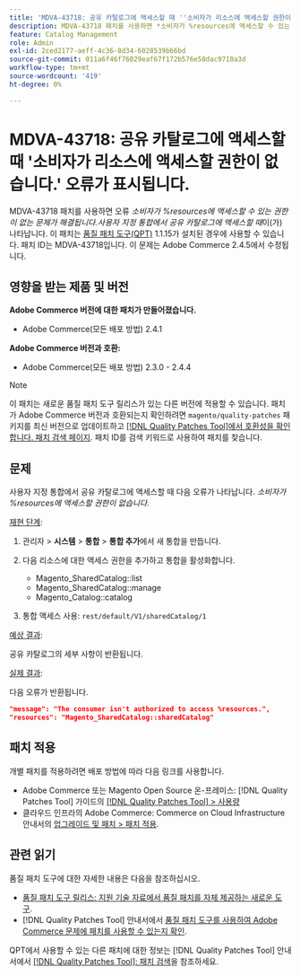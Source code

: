 ```yaml
---
title: 'MDVA-43718: 공유 카탈로그에 액세스할 때 ''소비자가 리소스에 액세스할 권한이 없습니다.'' 오류가 표시됩니다.'
description: MDVA-43718 패치를 사용하면 *소비자가 %resources에 액세스할 수 있는 권한이 없는 문제가 해결됩니다.* 사용자 정의 통합에서 공유 카탈로그에 액세스할 때 표시됩니다. 이 패치는 [Quality Patches Tool (QPT)](https://experienceleague.adobe.com/ko/docs/commerce-operations/tools/quality-patches-tool/quality-patches-tool-to-self-serve-quality-patches) 1.1.15가 설치된 경우 사용할 수 있습니다. 패치 ID는 MDVA-43718입니다. 이 문제는 Adobe Commerce 2.4.5에서 수정됩니다.
feature: Catalog Management
role: Admin
exl-id: 2ced2177-aeff-4c36-8d34-6028539b66bd
source-git-commit: 011a6f46f76029eaf67f172b576e58dac9710a3d
workflow-type: tm+mt
source-wordcount: '419'
ht-degree: 0%

---
```


# MDVA-43718: 공유 카탈로그에 액세스할 때 &#39;소비자가 리소스에 액세스할 권한이 없습니다.&#39; 오류가 표시됩니다.

MDVA-43718 패치를 사용하면 오류 *소비자가 %resources에 액세스할 수 있는 권한이 없는 문제가 해결됩니다.사용자 지정 통합에서 공유 카탈로그에 액세스할 때*&#x200B;이(가) 나타납니다. 이 패치는 [품질 패치 도구(QPT)](https://experienceleague.adobe.com/ko/docs/commerce-operations/tools/quality-patches-tool/quality-patches-tool-to-self-serve-quality-patches) 1.1.15가 설치된 경우에 사용할 수 있습니다. 패치 ID는 MDVA-43718입니다. 이 문제는 Adobe Commerce 2.4.5에서 수정됩니다.

## 영향을 받는 제품 및 버전

**Adobe Commerce 버전에 대한 패치가 만들어졌습니다.**

* Adobe Commerce(모든 배포 방법) 2.4.1

**Adobe Commerce 버전과 호환:**

* Adobe Commerce(모든 배포 방법) 2.3.0 - 2.4.4

>[!NOTE]
>
>이 패치는 새로운 품질 패치 도구 릴리스가 있는 다른 버전에 적용할 수 있습니다. 패치가 Adobe Commerce 버전과 호환되는지 확인하려면 `magento/quality-patches` 패키지를 최신 버전으로 업데이트하고 [[!DNL Quality Patches Tool]에서 호환성을 확인합니다. 패치 검색 페이지](https://experienceleague.adobe.com/ko/docs/commerce-operations/tools/quality-patches-tool/quality-patches-tool-to-self-serve-quality-patches). 패치 ID를 검색 키워드로 사용하여 패치를 찾습니다.

## 문제

사용자 지정 통합에서 공유 카탈로그에 액세스할 때 다음 오류가 나타납니다. *소비자가 %resources에 액세스할 권한이 없습니다*.

<u>재현 단계</u>:

1. 관리자 > **시스템** > **통합** > **통합 추가**&#x200B;에서 새 통합을 만듭니다.
1. 다음 리소스에 대한 액세스 권한을 추가하고 통합을 활성화합니다.

   * Magento_SharedCatalog::list
   * Magento_SharedCatalog::manage
   * Magento_Catalog::catalog

1. 통합 액세스 사용: `rest/default/V1/sharedCatalog/1`

<u>예상 결과</u>:

공유 카탈로그의 세부 사항이 반환됩니다.

<u>실제 결과</u>:

다음 오류가 반환됩니다.

```JSON
"message": "The consumer isn't authorized to access %resources.",
"resources": "Magento_SharedCatalog::sharedCatalog"
```

## 패치 적용

개별 패치를 적용하려면 배포 방법에 따라 다음 링크를 사용합니다.

* Adobe Commerce 또는 Magento Open Source 온-프레미스: [!DNL Quality Patches Tool] 가이드의 [[!DNL Quality Patches Tool] > 사용량](/help/tools/quality-patches-tool/usage.md)
* 클라우드 인프라의 Adobe Commerce: Commerce on Cloud Infrastructure 안내서의 [업그레이드 및 패치 > 패치 적용](https://experienceleague.adobe.com/docs/commerce-cloud-service/user-guide/develop/upgrade/apply-patches.html?lang=ko).

## 관련 읽기

품질 패치 도구에 대한 자세한 내용은 다음을 참조하십시오.

* [품질 패치 도구 릴리스: 지원 기술 자료에서 품질 패치를 자체 제공하는 새로운 도구](https://experienceleague.adobe.com/ko/docs/commerce-operations/tools/quality-patches-tool/quality-patches-tool-to-self-serve-quality-patches).
* [!DNL Quality Patches Tool] 안내서에서 [품질 패치 도구를 사용하여 Adobe Commerce 문제에 패치를 사용할 수 있는지 확인](/help/tools/quality-patches-tool/patches-available-in-qpt/check-patch-for-magento-issue-with-magento-quality-patches.md).

QPT에서 사용할 수 있는 다른 패치에 대한 정보는 [!DNL Quality Patches Tool] 안내서에서 [[!DNL Quality Patches Tool]: 패치 검색](https://experienceleague.adobe.com/tools/commerce-quality-patches/index.html?lang=ko)을 참조하세요.
